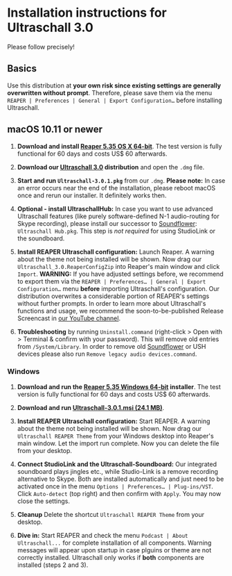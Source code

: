 # Installation instructions for Ultraschall 3.0
Please follow precisely!


## Basics

Use this distribution at **your own risk since existing settings are generally overwritten without prompt**. Therefore, please save them via the menu `REAPER | Preferences | General | Export Configuration…` before installing Ultraschall.

## macOS 10.11 or newer

1. **Download and install [Reaper 5.35 OS X 64-bit](http://www.reaper.fm/download.php)**. The test version is fully functional for 60 days and costs US$ 60 afterwards.

2. **Download our [Ultraschall 3.0](http://url.ultraschall-podcast.de/us30) distribution** and open the `.dmg` file.

3. **Start and run `Ultraschall-3.0.1.pkg`** from our `.dmg`. **Please note:** In case an error occurs near the end of the installation, please reboot macOS once and rerun our installer. It definitely works then.

4. **Optional - install UltraschallHub:** In case you want to use advanced Ultraschall features (like purely software-defined N-1 audio-routing for Skype recording), please install our successor to [Soundflower](https://rogueamoeba.com/freebies/soundflower/): `Ultraschall Hub.pkg`. This step is *not required* for using StudioLink or the soundboard.

5. **Install REAPER Ultraschall configuration:** Launch Reaper. A warning about the theme not being installed will be shown. Now drag our `Ultraschall_3.0.ReaperConfigZip` into Reaper's main window and click `Import`. **WARNING:** If you have adjusted settings before, we recommend to export them via the `REAPER | Preferences… | General | Export Configuration…` menu **before** importing Ultraschall's configuration. Our distribution overwrites a considerable portion of REAPER's settings  without further prompts.
In order to learn more about Ultraschall's functions and usage, we recommend the soon-to-be-published Release Screencast in [our YouTube channel](https://www.youtube.com/playlist?list=PLrHlJxVCzpcUF8e0pbt60uSK26JNxbFzG).

7. **Troubleshooting** by running `Uninstall.command` (right-click > Open with > Terminal & confirm with your password). This will remove old entries from `/System/Library`. In order to remove old [Soundflower](https://rogueamoeba.com/freebies/soundflower/) or USH devices please also run `Remove legacy audio devices.command`.


### Windows

1. **Download and run the [Reaper 5.35 Windows 64-bit](http://www.reaper.fm/download.php) installer**. The test version is fully functional for 60 days and costs US$ 60 afterwards.

2. **Download and run [Ultraschall-3.0.1.msi (24.1 MB)](http://url.ultraschall-podcast.de/us30win)**.

3. **Install REAPER Ultraschall configuration:** Start REAPER. A warning about the theme not being installed will be shown. Now drag our `Ultraschall REAPER Theme` from your Windows desktop into Reaper's main window. Let the import run complete. Now you can delete the file from your desktop.

4. **Connect StudioLink and the Ultraschall-Soundboard:** Our integrated soundboard plays jingles etc., while Studio-Link is a remove recording alternative to Skype. Both are installed automatically and just need to be activated once in the menu `Options | Preferences… | Plug-ins/VST`. Click `Auto-detect` (top right) and then confirm with `Apply`. You may now close the settings.

5. **Cleanup** Delete the shortcut `Ultraschall REAPER Theme` from your desktop.

6. **Dive in:** Start REAPER and check the menu `Podcast | About Ultraschall...` for complete installation of all components. Warning messages will appear upon startup in case plguins or theme are not correctly installed. Ultraschall only works if **both** components are installed (steps 2 and 3).


